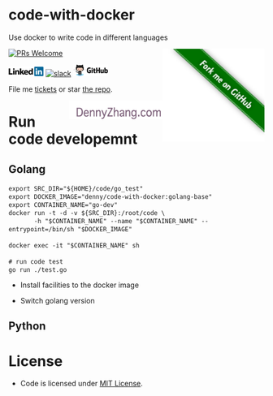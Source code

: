 # code-with-docker
Use docker to write code in different languages

<a href="https://github.com/DennyZhang?tab=followers"><img align="right" width="200" height="183" src="https://raw.githubusercontent.com/USDevOps/mywechat-slack-group/master/images/fork_github.png" /></a>

[![PRs Welcome](https://img.shields.io/badge/PRs-welcome-brightgreen.svg)](http://makeapullrequest.com)

[![LinkedIn](https://raw.githubusercontent.com/USDevOps/mywechat-slack-group/master/images/linkedin_icon.png)](https://www.linkedin.com/in/dennyzhang001) <a href="https://www.dennyzhang.com/slack" target="_blank" rel="nofollow"><img src="http://slack.dennyzhang.com/badge.svg" alt="slack"/></a> [![Github](https://raw.githubusercontent.com/USDevOps/mywechat-slack-group/master/images/github.png)](https://github.com/DennyZhang)

File me [tickets](https://github.com/DennyZhang/code-with-docker/issues) or star [the repo](https://github.com/DennyZhang/code-with-docker).

<a href="https://www.dennyzhang.com"><img align="right" width="185" height="37" src="https://raw.githubusercontent.com/USDevOps/mywechat-slack-group/master/images/dns_small.png"></a>

# Run code developemnt

## Golang

```
export SRC_DIR="${HOME}/code/go_test"
export DOCKER_IMAGE="denny/code-with-docker:golang-base"
export CONTAINER_NAME="go-dev"
docker run -t -d -v ${SRC_DIR}:/root/code \
       -h "$CONTAINER_NAME" --name "$CONTAINER_NAME" --entrypoint=/bin/sh "$DOCKER_IMAGE"

docker exec -it "$CONTAINER_NAME" sh

# run code test
go run ./test.go
```

- Install facilities to the docker image

- Switch golang version

## Python

# License
- Code is licensed under [MIT License](https://www.dennyzhang.com/wp-content/mit_license.txt).
